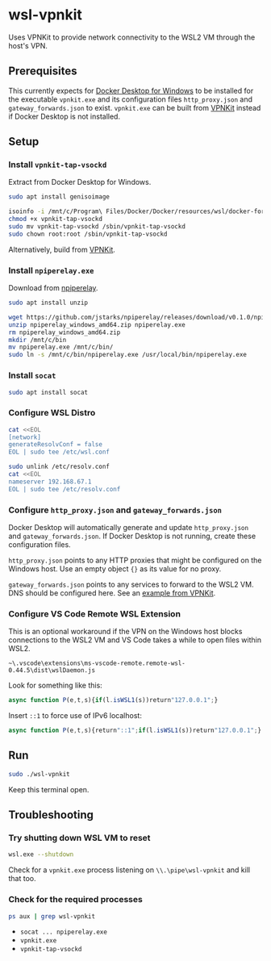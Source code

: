 # wsl-vpnkit

Uses VPNKit to provide network connectivity to the WSL2 VM through the host's VPN.

## Prerequisites

This currently expects for [Docker Desktop for Windows](https://hub.docker.com/editions/community/docker-ce-desktop-windows/) to be installed for the executable `vpnkit.exe` and its configuration files `http_proxy.json` and `gateway_forwards.json` to exist. `vpnkit.exe` can be built from [VPNKit](https://github.com/moby/vpnkit) instead if Docker Desktop is not installed.

## Setup

### Install `vpnkit-tap-vsockd`

Extract from Docker Desktop for Windows.

```sh
sudo apt install genisoimage
```

```sh
isoinfo -i /mnt/c/Program\ Files/Docker/Docker/resources/wsl/docker-for-wsl.iso -R -x /containers/services/vpnkit-tap-vsockd/lower/sbin/vpnkit-tap-vsockd > ./vpnkit-tap-vsockd
chmod +x vpnkit-tap-vsockd
sudo mv vpnkit-tap-vsockd /sbin/vpnkit-tap-vsockd
sudo chown root:root /sbin/vpnkit-tap-vsockd
```

Alternatively, build from [VPNKit](https://github.com/moby/vpnkit).

### Install `npiperelay.exe`

Download from [npiperelay](https://github.com/jstarks/npiperelay).

```sh
sudo apt install unzip
```

```sh
wget https://github.com/jstarks/npiperelay/releases/download/v0.1.0/npiperelay_windows_amd64.zip
unzip npiperelay_windows_amd64.zip npiperelay.exe
rm npiperelay_windows_amd64.zip
mkdir /mnt/c/bin
mv npiperelay.exe /mnt/c/bin/
sudo ln -s /mnt/c/bin/npiperelay.exe /usr/local/bin/npiperelay.exe
```

### Install `socat`

```sh
sudo apt install socat
```

### Configure WSL Distro

```sh
cat <<EOL
[network]
generateResolvConf = false
EOL | sudo tee /etc/wsl.conf
```

```sh
sudo unlink /etc/resolv.conf
cat <<EOL
nameserver 192.168.67.1
EOL | sudo tee /etc/resolv.conf
```

### Configure `http_proxy.json` and `gateway_forwards.json`

Docker Desktop will automatically generate and update `http_proxy.json` and `gateway_forwards.json`. If Docker Desktop is not running, create these configuration files. 

`http_proxy.json` points to any HTTP proxies that might be configured on the Windows host. Use an empty object `{}` as its value for no proxy.

`gateway_forwards.json` points to any services to forward to the WSL2 VM. DNS should be configured here. See an [example from VPNKit](https://github.com/moby/vpnkit/blob/bfd0458bb811027cb9bd45f9ed8d63984b5d4a33/go/pkg/vpnkit/config_test.go#L28).

### Configure VS Code Remote WSL Extension

This is an optional workaround if the VPN on the Windows host blocks connections to the WSL2 VM and VS Code takes a while to open files within WSL2.

`~\.vscode\extensions\ms-vscode-remote.remote-wsl-0.44.5\dist\wslDaemon.js`

Look for something like this:

```js
async function P(e,t,s){if(l.isWSL1(s))return"127.0.0.1";}
```

Insert `::1` to force use of IPv6 localhost:

```js
async function P(e,t,s){return"::1";if(l.isWSL1(s))return"127.0.0.1";}
```

## Run

```sh
sudo ./wsl-vpnkit
```

Keep this terminal open.

## Troubleshooting

### Try shutting down WSL VM to reset

```sh
wsl.exe --shutdown
```

Check for a `vpnkit.exe` process listening on `\\.\pipe\wsl-vpnkit` and kill that too.

### Check for the required processes

```sh
ps aux | grep wsl-vpnkit
```

* `socat ... npiperelay.exe`
* `vpnkit.exe`
* `vpnkit-tap-vsockd`
